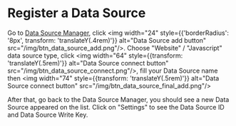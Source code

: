 # Register a Data Source

Go to [Data Source Manager](https://dev.primedata.ai/Prime/en/data-source), click <img width="24" style={{'borderRadius': '8px', transform: 'translateY(.4rem)'}} alt="Data Source add button" src="/img/btn_data_source_add.png"/>. Choose "Website" / "Javascript" data source type, click <img width="64" style={{transform: 'translateY(.5rem)'}} alt="Data Source connect button" src="/img/btn_data_source_connect.png"/>, fill your Data Source name then <img width="74" style={{transform: 'translateY(.5rem)'}} alt="Data Source connect button" src="/img/btn_data_source_final_add.png"/>

After that, go back to the Data Source Manager, you should see a new Data Source appeared on the list. Click on "Settings" to see the Data Source ID and Data Source Write Key.
